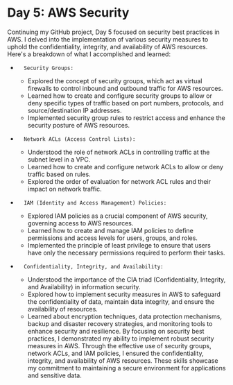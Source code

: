 
# Day 5: AWS Security

Continuing my GitHub project, Day 5 focused on security best practices in AWS. I delved into the implementation of various security measures to uphold the confidentiality, integrity, and availability of AWS resources. Here's a breakdown of what I accomplished and learned:
* 		Security Groups:
    * Explored the concept of security groups, which act as virtual firewalls to control inbound and outbound traffic for AWS resources.
    * Learned how to create and configure security groups to allow or deny specific types of traffic based on port numbers, protocols, and source/destination IP addresses.
    * Implemented security group rules to restrict access and enhance the security posture of AWS resources.
* 		Network ACLs (Access Control Lists):
    * Understood the role of network ACLs in controlling traffic at the subnet level in a VPC.
    * Learned how to create and configure network ACLs to allow or deny traffic based on rules.
    * Explored the order of evaluation for network ACL rules and their impact on network traffic.
* 		IAM (Identity and Access Management) Policies:
    * Explored IAM policies as a crucial component of AWS security, governing access to AWS resources.
    * Learned how to create and manage IAM policies to define permissions and access levels for users, groups, and roles.
    * Implemented the principle of least privilege to ensure that users have only the necessary permissions required to perform their tasks.
* 		Confidentiality, Integrity, and Availability:
    * Understood the importance of the CIA triad (Confidentiality, Integrity, and Availability) in information security.
    * Explored how to implement security measures in AWS to safeguard the confidentiality of data, maintain data integrity, and ensure the availability of resources.
    * Learned about encryption techniques, data protection mechanisms, backup and disaster recovery strategies, and monitoring tools to enhance security and resilience.
By focusing on security best practices, I demonstrated my ability to implement robust security measures in AWS. Through the effective use of security groups, network ACLs, and IAM policies, I ensured the confidentiality, integrity, and availability of AWS resources. These skills showcase my commitment to maintaining a secure environment for applications and sensitive data.
